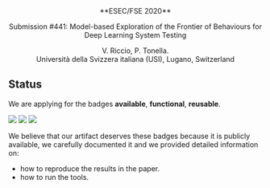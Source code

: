 <center>
**ESEC/FSE 2020**   


Submission #441:	Model-based Exploration of the Frontier of Behaviours for Deep Learning System Testing

V. Riccio, P. Tonella.  
Università della Svizzera italiana (USI), Lugano, Switzerland 
</center>

## Status

We are applying for the badges **available**, **functional**, **reusable**.

![](https://i.ibb.co/KX81hnm/available.jpg)
![](https://i.ibb.co/pLY9SW8/functional.png)
![](https://i.ibb.co/4Z7HGgK/reusable.jpg)

We believe that our artifact deserves these badges because it is publicly available, we carefully documented it and we provided detailed information on:

*  how to reproduce the results in the paper.
*  how to run the tools.
